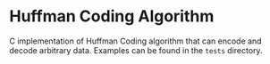 # Huffman Coding Algorithm

C implementation of Huffman Coding algorithm that can encode and decode arbitrary data. Examples can be found in the `tests` directory.
